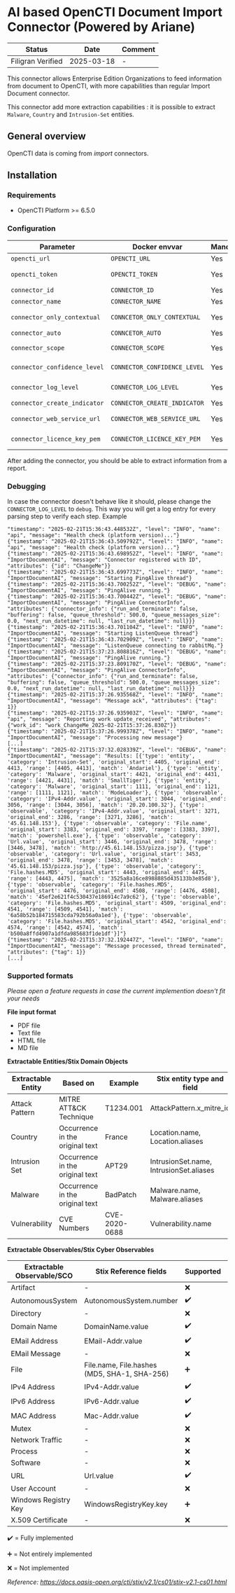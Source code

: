 # AI based OpenCTI Document Import Connector (Powered by Ariane) 

| Status            | Date       | Comment |
| ----------------- |------------| ------- |
| Filigran Verified | 2025-03-18 |    -    |

This connector allows Enterprise Edition Organizations to feed information from document to OpenCTI, with more capabilities than regular Import Document connector. 

This connector add more extraction capabilities : it is possible to extract `Malware`, `Country` and `Intrusion-Set` entities.  

## General overview

OpenCTI data is coming from *import* connectors.

## Installation

### Requirements

- OpenCTI Platform >= 6.5.0

### Configuration

| Parameter                            | Docker envvar                       | Mandatory    | Description                                                                                                                                                |
| ------------------------------------ | ----------------------------------- | ------------ | ---------------------------------------------------------------------------------------------------------------------------------------------------------- |
| `opencti_url`                        | `OPENCTI_URL`                       | Yes          | The URL of the OpenCTI platform.                                                                                                                           |
| `opencti_token`                      | `OPENCTI_TOKEN`                     | Yes          | The default admin token configured in the OpenCTI platform parameters file.                                                                                |
| `connector_id`                       | `CONNECTOR_ID`                      | Yes          | A valid arbitrary `UUIDv4` that must be unique for this connector.                                                                                         |
| `connector_name`                     | `CONNECTOR_NAME`                    | Yes          | Option `ImportDocumentAI`                                                                                                                          |
| `connector_only_contextual`          | `CONNCETOR_ONLY_CONTEXTUAL`         | Yes          | `true` Only extract data related to an entity (a report, a threat actor, etc.)                                                                             |
| `connector_auto`                     | `CONNCETOR_AUTO`                    | Yes          | `false` Enable/disable auto import of report file                                                                                                          |
| `connector_scope`                    | `CONNECTOR_SCOPE`                   | Yes          | Supported file types: `'application/pdf','text/plain','text/html','text/markdown'`                                                                                                     |
| `connector_confidence_level`         | `CONNECTOR_CONFIDENCE_LEVEL`        | Yes          | The default confidence level for created sightings (a number between 1 and 100).                                                                             |
| `connector_log_level`                | `CONNECTOR_LOG_LEVEL`               | Yes          | The log level for this connector, could be `debug`, `info`, `warn` or `error` (less verbose).                                                              |
| `connector_create_indicator`   | `CONNECTOR_CREATE_INDICATOR`    | Yes          | Create an indicator for each extracted observable                                                                                                         |
| `connector_web_service_url`   | `CONNECTOR_WEB_SERVICE_URL`    | Yes          | The url to access to the extraction service (provided by Filigran to Enterprise Edition users)                                                                                                         |
| `connector_licence_key_pem`   | `CONNECTOR_LICENCE_KEY_PEM`    | Yes          | The url certificacte authenticating an allowed user, in a PEM format (provided by Filigran to Enterprise Edition users)                                                                                                         |
After adding the connector, you should be able to extract information from a report.

### Debugging ###

In case the connector doesn't behave like it should, please change the `CONNECTOR_LOG_LEVEL` to `debug`.
This way you will get a log entry for every parsing step to verify each step.
Example

```
"timestamp": "2025-02-21T15:36:43.448532Z", "level": "INFO", "name": "api", "message": "Health check (platform version)..."}
{"timestamp": "2025-02-21T15:36:43.509792Z", "level": "INFO", "name": "api", "message": "Health check (platform version)..."}
{"timestamp": "2025-02-21T15:36:43.698952Z", "level": "INFO", "name": "ImportDocumentAI", "message": "Connector registered with ID", "attributes": {"id": "ChangeMe"}}
{"timestamp": "2025-02-21T15:36:43.699773Z", "level": "INFO", "name": "ImportDocumentAI", "message": "Starting PingAlive thread"}
{"timestamp": "2025-02-21T15:36:43.700252Z", "level": "DEBUG", "name": "ImportDocumentAI", "message": "PingAlive running."}
{"timestamp": "2025-02-21T15:36:43.700442Z", "level": "DEBUG", "name": "ImportDocumentAI", "message": "PingAlive ConnectorInfo", "attributes": {"connector_info": {"run_and_terminate": false, "buffering": false, "queue_threshold": 500.0, "queue_messages_size": 0.0, "next_run_datetime": null, "last_run_datetime": null}}}
{"timestamp": "2025-02-21T15:36:43.701104Z", "level": "INFO", "name": "ImportDocumentAI", "message": "Starting ListenQueue thread"}
{"timestamp": "2025-02-21T15:36:43.702909Z", "level": "INFO", "name": "ImportDocumentAI", "message": "ListenQueue connecting to rabbitMq."}
{"timestamp": "2025-02-21T15:37:23.808816Z", "level": "DEBUG", "name": "ImportDocumentAI", "message": "PingAlive running."}
{"timestamp": "2025-02-21T15:37:23.809170Z", "level": "DEBUG", "name": "ImportDocumentAI", "message": "PingAlive ConnectorInfo", "attributes": {"connector_info": {"run_and_terminate": false, "buffering": false, "queue_threshold": 500.0, "queue_messages_size": 0.0, "next_run_datetime": null, "last_run_datetime": null}}}
{"timestamp": "2025-02-21T15:37:26.935568Z", "level": "INFO", "name": "ImportDocumentAI", "message": "Message ack", "attributes": {"tag": 1}}
{"timestamp": "2025-02-21T15:37:26.935903Z", "level": "INFO", "name": "api", "message": "Reporting work update_received", "attributes": {"work_id": "work_ChangeMe_2025-02-21T15:37:26.830Z"}}
{"timestamp": "2025-02-21T15:37:26.999378Z", "level": "INFO", "name": "ImportDocumentAI", "message": "Processing new message"}
[...]
{"timestamp": "2025-02-21T15:37:32.028339Z", "level": "DEBUG", "name": "ImportDocumentAI", "message": "Results: [{'type': 'entity', 'category': 'Intrusion-Set', 'original_start': 4405, 'original_end': 4413, 'range': [4405, 4413], 'match': 'Andariel'}, {'type': 'entity', 'category': 'Malware', 'original_start': 4421, 'original_end': 4431, 'range': [4421, 4431], 'match': 'SmallTiger'}, {'type': 'entity', 'category': 'Malware', 'original_start': 1111, 'original_end': 1121, 'range': [1111, 1121], 'match': 'ModeLoader'}, {'type': 'observable', 'category': 'IPv4-Addr.value', 'original_start': 3044, 'original_end': 3056, 'range': [3044, 3056], 'match': '20.20.100.32'}, {'type': 'observable', 'category': 'IPv4-Addr.value', 'original_start': 3271, 'original_end': 3286, 'range': [3271, 3286], 'match': '45.61.148.153'}, {'type': 'observable', 'category': 'File.name', 'original_start': 3383, 'original_end': 3397, 'range': [3383, 3397], 'match': 'powershell.exe'}, {'type': 'observable', 'category': 'Url.value', 'original_start': 3446, 'original_end': 3478, 'range': [3446, 3478], 'match': 'http://45.61.148.153/pizza.jsp'}, {'type': 'observable', 'category': 'Url.value', 'original_start': 3453, 'original_end': 3478, 'range': [3453, 3478], 'match': '45.61.148.153/pizza.jsp'}, {'type': 'observable', 'category': 'File.hashes.MD5', 'original_start': 4443, 'original_end': 4475, 'range': [4443, 4475], 'match': '3525a8a16ce8988885d435133b3e85d8'}, {'type': 'observable', 'category': 'File.hashes.MD5', 'original_start': 4476, 'original_end': 4508, 'range': [4476, 4508], 'match': '45ef2e621f4c530437e186914c7a9c62'}, {'type': 'observable', 'category': 'File.hashes.MD5', 'original_start': 4509, 'original_end': 4541, 'range': [4509, 4541], 'match': '6a58b52b184715583cda792b56a0a1ed'}, {'type': 'observable', 'category': 'File.hashes.MD5', 'original_start': 4542, 'original_end': 4574, 'range': [4542, 4574], 'match': 'b500a8ffd4907a1dfda985683f1de1df'}]"}
{"timestamp": "2025-02-21T15:37:32.192447Z", "level": "INFO", "name": "ImportDocumentAI", "message": "Message processed, thread terminated", "attributes": {"tag": 1}}
[...]
```

### Supported formats

*Please open a feature requests in case the current implemention doesn't fit your needs*

**File input format**
- PDF file
- Text file
- HTML file
- MD file

**Extractable Entities/Stix Domain Objects**

| Extractable Entity | Based on | Example | Stix entity type and field | Note |
|-------------|-------------------------|------------------|------|----|
| Attack Pattern | MITRE ATT&CK Technique | T1234.001| AttackPattern.x_mitre_id |  |
| Country      | Occurrence in the original text |France |Location.name, Location.aliases|  |
| Intrusion Set | Occurrence in the original text | APT29| IntrusionSet.name, IntrusionSet.aliases| |
| Malware          | Occurrence in the original text |BadPatch| Malware.name, Malware.aliases|  |
| Vulnerability | CVE Numbers             | CVE-2020-0688 | Vulnerability.name |  |

**Extractable Observables/Stix Cyber Observables**

| Extractable Observable/SCO | Stix Reference fields | Supported | Note |
|-----------------------------|------------------|------|---|
| Artifact | - | :x: | |
| AutonomousSystem        | AutonomousSystem.number| :heavy_check_mark: | |
| Directory | - | :x: | |
| Domain Name | DomainName.value| :heavy_check_mark: | |
| EMail Address | EMail-Addr.value | :heavy_check_mark: ||
| EMail Message | - | :x: | |
| File | File.name, File.hashes (MD5, SHA-1, SHA-256) | :heavy_plus_sign: | |
| IPv4 Address | IPv4-Addr.value| :heavy_check_mark: ||
| IPv6 Address | IPv6-Addr.value| :heavy_check_mark: ||
| MAC Address | Mac-Addr.value| :heavy_check_mark: | |
| Mutex | - |:x: | |
| Network Traffic | - | :x: | |
| Process | - | :x: | |
| Software | - | :x: | |
| URL | Url.value | :heavy_check_mark: | |
| User Account | - | :x: | |
| Windows Registry Key | WindowsRegistryKey.key | :heavy_plus_sign: | |
| X.509 Certificate | - | :x: | |

:heavy_check_mark: = Fully implemented

:heavy_plus_sign: = Not entirely implemented

:x: = Not implemented

*Reference: https://docs.oasis-open.org/cti/stix/v2.1/cs01/stix-v2.1-cs01.html*